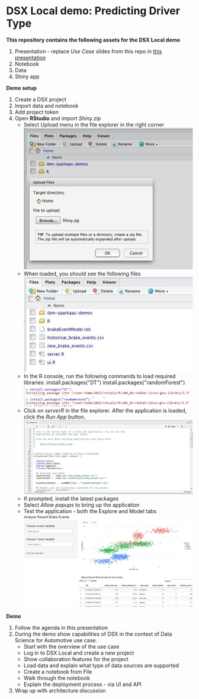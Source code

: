 # DSX Local demo: Predicting Driver Type

**This repository contains the following assets for the DSX Local demo**
1. Presentation - replace *Use Case* slides from this repo in [this presentation](https://github.com/elenalowery/DSXLocal_TelcoChurn/tree/master/Presentation)
2. Notebook
3. Data
4. Shiny app

**Demo setup**
1. Create a DSX project
2. Import data and notebook
3. Add project token
4. Open **RStudio** and import *Shiny.zip*
   * Select Upload menu in the file explorer in the right corner <br>
   ![ImportShiny](images/ImportShiny.JPG?raw=true)
   * When loaded, you should see the following files <br>
   ![LoadedShiny](images/LoadedShiny.JPG?raw=true)
   * In the R console, run the following commands to load required libraries: 
    install.packages("DT")
    install.packages("randomForest") <br>
    ![InstallDT](images/InstallDT.JPG?raw=true)
    ![InstallRandomForest](images/InstallRandomForest.JPG?raw=true)
   * Click on *serverR* in the file explorer. After the application is loaded, click the *Run App* button. <br>
   ![ServerR_loaded](images/ServerR_loaded.JPG?raw=true)
   * If prompted, install the latest packages 
   * Select *Allow popups* to bring up the application
   * Test the application - both the Explore and Model tabs <br>
   ![App](images/App.JPG?raw=true)
   
**Demo**
1. Follow the agenda in this presentation
2. During the demo show capabilities of DSX in the context of Data Science for Automotive use case. 
   * Start with the overview of the use case
   * Log in to DSX Local and create a new project
   * Show collaboration features for the project
   * Load data and explain what type of data sources are supported
   * Create a notebook from File
   * Walk through the notebook
   * Explain the deployment process - via UI and API
3. Wrap up with architecture discussion 
